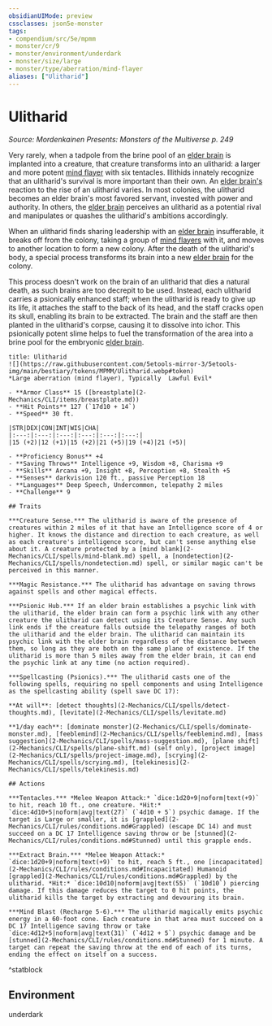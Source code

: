 ```yaml
---
obsidianUIMode: preview
cssclasses: json5e-monster
tags:
- compendium/src/5e/mpmm
- monster/cr/9
- monster/environment/underdark
- monster/size/large
- monster/type/aberration/mind-flayer
aliases: ["Ulitharid"]
---
```

# Ulitharid
*Source: Mordenkainen Presents: Monsters of the Multiverse p. 249*  

Very rarely, when a tadpole from the brine pool of an [elder brain](2-Mechanics/CLI/bestiary/aberration/elder-brain-mpmm.md) is implanted into a creature, that creature transforms into an ulitharid: a larger and more potent [mind flayer](2-Mechanics/CLI/bestiary/aberration/mind-flayer.md) with six tentacles. Illithids innately recognize that an ulitharid's survival is more important than their own. An [elder brain's](2-Mechanics/CLI/bestiary/aberration/elder-brain-mpmm.md) reaction to the rise of an ulitharid varies. In most colonies, the ulitharid becomes an elder brain's most favored servant, invested with power and authority. In others, the [elder brain](2-Mechanics/CLI/bestiary/aberration/elder-brain-mpmm.md) perceives an ulitharid as a potential rival and manipulates or quashes the ulitharid's ambitions accordingly.

When an ulitharid finds sharing leadership with an [elder brain](2-Mechanics/CLI/bestiary/aberration/elder-brain-mpmm.md) insufferable, it breaks off from the colony, taking a group of [mind flayers](2-Mechanics/CLI/bestiary/aberration/mind-flayer.md) with it, and moves to another location to form a new colony. After the death of the ulitharid's body, a special process transforms its brain into a new [elder brain](2-Mechanics/CLI/bestiary/aberration/elder-brain-mpmm.md) for the colony.

This process doesn't work on the brain of an ulitharid that dies a natural death, as such brains are too decrepit to be used. Instead, each ulitharid carries a psionically enhanced staff; when the ulitharid is ready to give up its life, it attaches the staff to the back of its head, and the staff cracks open its skull, enabling its brain to be extracted. The brain and the staff are then planted in the ulitharid's corpse, causing it to dissolve into ichor. This psionically potent slime helps to fuel the transformation of the area into a brine pool for the embryonic [elder brain](2-Mechanics/CLI/bestiary/aberration/elder-brain-mpmm.md).

```ad-statblock
title: Ulitharid
![](https://raw.githubusercontent.com/5etools-mirror-3/5etools-img/main/bestiary/tokens/MPMM/Ulitharid.webp#token)
*Large aberration (mind flayer), Typically  Lawful Evil*

- **Armor Class** 15 ([breastplate](2-Mechanics/CLI/items/breastplate.md))
- **Hit Points** 127 (`17d10 + 14`)
- **Speed** 30 ft.

|STR|DEX|CON|INT|WIS|CHA|
|:---:|:---:|:---:|:---:|:---:|:---:|
|15 (+2)|12 (+1)|15 (+2)|21 (+5)|19 (+4)|21 (+5)|

- **Proficiency Bonus** +4
- **Saving Throws** Intelligence +9, Wisdom +8, Charisma +9
- **Skills** Arcana +9, Insight +8, Perception +8, Stealth +5
- **Senses** darkvision 120 ft., passive Perception 18
- **Languages** Deep Speech, Undercommon, telepathy 2 miles
- **Challenge** 9

## Traits

***Creature Sense.*** The ulitharid is aware of the presence of creatures within 2 miles of it that have an Intelligence score of 4 or higher. It knows the distance and direction to each creature, as well as each creature's intelligence score, but can't sense anything else about it. A creature protected by a [mind blank](2-Mechanics/CLI/spells/mind-blank.md) spell, a [nondetection](2-Mechanics/CLI/spells/nondetection.md) spell, or similar magic can't be perceived in this manner.

***Magic Resistance.*** The ulitharid has advantage on saving throws against spells and other magical effects.

***Psionic Hub.*** If an elder brain establishes a psychic link with the ulitharid, the elder brain can form a psychic link with any other creature the ulitharid can detect using its Creature Sense. Any such link ends if the creature falls outside the telepathy ranges of both the ulitharid and the elder brain. The ulitharid can maintain its psychic link with the elder brain regardless of the distance between them, so long as they are both on the same plane of existence. If the ulitharid is more than 5 miles away from the elder brain, it can end the psychic link at any time (no action required).

***Spellcasting (Psionics).*** The ulitharid casts one of the following spells, requiring no spell components and using Intelligence as the spellcasting ability (spell save DC 17):

**At will**: [detect thoughts](2-Mechanics/CLI/spells/detect-thoughts.md), [levitate](2-Mechanics/CLI/spells/levitate.md)

**1/day each**: [dominate monster](2-Mechanics/CLI/spells/dominate-monster.md), [feeblemind](2-Mechanics/CLI/spells/feeblemind.md), [mass suggestion](2-Mechanics/CLI/spells/mass-suggestion.md), [plane shift](2-Mechanics/CLI/spells/plane-shift.md) (self only), [project image](2-Mechanics/CLI/spells/project-image.md), [scrying](2-Mechanics/CLI/spells/scrying.md), [telekinesis](2-Mechanics/CLI/spells/telekinesis.md)

## Actions

***Tentacles.*** *Melee Weapon Attack:* `dice:1d20+9|noform|text(+9)` to hit, reach 10 ft., one creature. *Hit:* `dice:4d10+5|noform|avg|text(27)` (`4d10 + 5`) psychic damage. If the target is Large or smaller, it is [grappled](2-Mechanics/CLI/rules/conditions.md#Grappled) (escape DC 14) and must succeed on a DC 17 Intelligence saving throw or be [stunned](2-Mechanics/CLI/rules/conditions.md#Stunned) until this grapple ends.

***Extract Brain.*** *Melee Weapon Attack:* `dice:1d20+9|noform|text(+9)` to hit, reach 5 ft., one [incapacitated](2-Mechanics/CLI/rules/conditions.md#Incapacitated) Humanoid [grappled](2-Mechanics/CLI/rules/conditions.md#Grappled) by the ulitharid. *Hit:* `dice:10d10|noform|avg|text(55)` (`10d10`) piercing damage. If this damage reduces the target to 0 hit points, the ulitharid kills the target by extracting and devouring its brain.

***Mind Blast (Recharge 5-6).*** The ulitharid magically emits psychic energy in a 60-foot cone. Each creature in that area must succeed on a DC 17 Intelligence saving throw or take `dice:4d12+5|noform|avg|text(31)` (`4d12 + 5`) psychic damage and be [stunned](2-Mechanics/CLI/rules/conditions.md#Stunned) for 1 minute. A target can repeat the saving throw at the end of each of its turns, ending the effect on itself on a success.
```
^statblock

## Environment

underdark